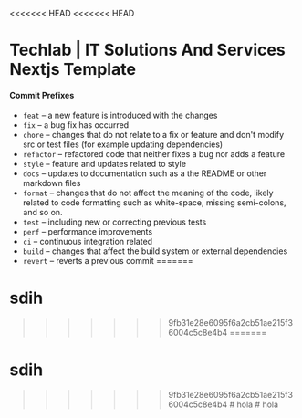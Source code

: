<<<<<<< HEAD
<<<<<<< HEAD
# Techlab | IT Solutions And Services Nextjs Template

#### Commit Prefixes

- `feat` – a new feature is introduced with the changes
- `fix` – a bug fix has occurred
- `chore` – changes that do not relate to a fix or feature and don't modify src or test files (for example updating dependencies)
- `refactor` – refactored code that neither fixes a bug nor adds a feature
- `style` – feature and updates related to style
- `docs` – updates to documentation such as a the README or other markdown files
- `format` – changes that do not affect the meaning of the code, likely related to code formatting such as white-space, missing semi-colons, and so on.
- `test` – including new or correcting previous tests
- `perf` – performance improvements
- `ci` – continuous integration related
- `build` – changes that affect the build system or external dependencies
- `revert` – reverts a previous commit
=======
# sdih
>>>>>>> 9fb31e28e6095f6a2cb51ae215f36004c5c8e4b4
=======
# sdih
>>>>>>> 9fb31e28e6095f6a2cb51ae215f36004c5c8e4b4
#   h o l a  
 #   h o l a  
 